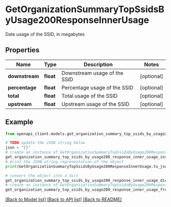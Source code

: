 # GetOrganizationSummaryTopSsidsByUsage200ResponseInnerUsage

Date usage of the SSID, in megabytes

## Properties

Name | Type | Description | Notes
------------ | ------------- | ------------- | -------------
**downstream** | **float** | Downstream usage of the SSID | [optional] 
**percentage** | **float** | Percentage usage of the SSID | [optional] 
**total** | **float** | Total usage of the SSID | [optional] 
**upstream** | **float** | Upstream usage of the SSID | [optional] 

## Example

```python
from openapi_client.models.get_organization_summary_top_ssids_by_usage200_response_inner_usage import GetOrganizationSummaryTopSsidsByUsage200ResponseInnerUsage

# TODO update the JSON string below
json = "{}"
# create an instance of GetOrganizationSummaryTopSsidsByUsage200ResponseInnerUsage from a JSON string
get_organization_summary_top_ssids_by_usage200_response_inner_usage_instance = GetOrganizationSummaryTopSsidsByUsage200ResponseInnerUsage.from_json(json)
# print the JSON string representation of the object
print(GetOrganizationSummaryTopSsidsByUsage200ResponseInnerUsage.to_json())

# convert the object into a dict
get_organization_summary_top_ssids_by_usage200_response_inner_usage_dict = get_organization_summary_top_ssids_by_usage200_response_inner_usage_instance.to_dict()
# create an instance of GetOrganizationSummaryTopSsidsByUsage200ResponseInnerUsage from a dict
get_organization_summary_top_ssids_by_usage200_response_inner_usage_from_dict = GetOrganizationSummaryTopSsidsByUsage200ResponseInnerUsage.from_dict(get_organization_summary_top_ssids_by_usage200_response_inner_usage_dict)
```
[[Back to Model list]](../README.md#documentation-for-models) [[Back to API list]](../README.md#documentation-for-api-endpoints) [[Back to README]](../README.md)


